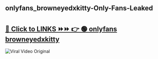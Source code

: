 
 ## onlyfans_browneyedxkitty-Only-Fans-Leaked

# <h2><a href="https://clipsfans.com/onlyfans_browneyedxkitty&ref=git">🔗 Click to LINKS ⏩⏩ 👉 🟢 onlyfans browneyedxkitty </a></h2>

<a href="https://clipsfans.com/onlyfans_browneyedxkitty&ref=git" rel="nofollow" data-target="animated-image.originalLink"><img src="https://i.ibb.co.com/xMMVF88/686577567.gif" alt="Viral Video Original" style="max-width: 100%; display: inline-block;" data-target="animated-image.originalImage"></a>

